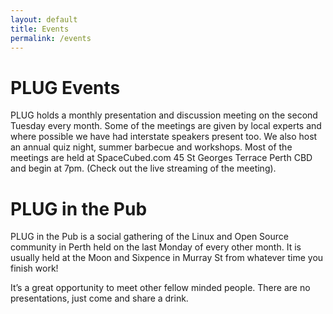 ```yaml
---
layout: default
title: Events
permalink: /events
---
```

# PLUG Events
PLUG holds a monthly presentation and discussion meeting on the second Tuesday every month. Some of the meetings are given by local experts and where possible we have had interstate speakers present too. We also host an annual quiz night, summer barbecue and workshops. Most of the meetings are held at SpaceCubed.com 45 St Georges Terrace Perth CBD and begin at 7pm. (Check out the live streaming of the meeting).

# PLUG in the Pub
PLUG in the Pub is a social gathering of the Linux and Open Source community in Perth held on the last Monday of every other month. It is usually held at the Moon and Sixpence in Murray St from whatever time you finish work!

It’s a great opportunity to meet other fellow minded people. There are no presentations, just come and share a drink.